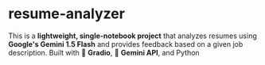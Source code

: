 # resume-analyzer
This is a **lightweight, single-notebook project** that analyzes resumes using **Google's Gemini 1.5 Flash** and provides feedback based on a given job description. Built with 🧠 **Gradio**, 💬 **Gemini API**, and Python
